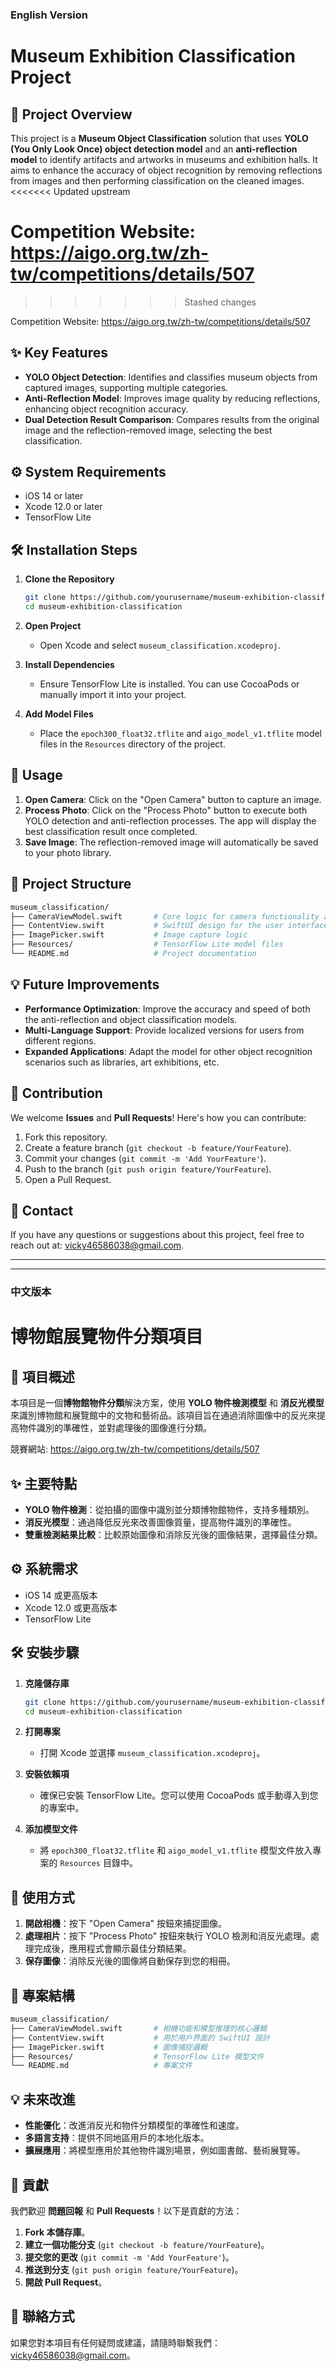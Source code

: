 ### English Version

# Museum Exhibition Classification Project

## 📖 Project Overview
This project is a **Museum Object Classification** solution that uses **YOLO (You Only Look Once) object detection model** and an **anti-reflection model** to identify artifacts and artworks in museums and exhibition halls. It aims to enhance the accuracy of object recognition by removing reflections from images and then performing classification on the cleaned images.
<<<<<<< Updated upstream

Competition Website: https://aigo.org.tw/zh-tw/competitions/details/507
=======
>>>>>>> Stashed changes

Competition Website: https://aigo.org.tw/zh-tw/competitions/details/507

## ✨ Key Features
- **YOLO Object Detection**: Identifies and classifies museum objects from captured images, supporting multiple categories.
- **Anti-Reflection Model**: Improves image quality by reducing reflections, enhancing object recognition accuracy.
- **Dual Detection Result Comparison**: Compares results from the original image and the reflection-removed image, selecting the best classification.

## ⚙️ System Requirements
- iOS 14 or later
- Xcode 12.0 or later
- TensorFlow Lite

## 🛠 Installation Steps
1. **Clone the Repository**
   ```bash
   git clone https://github.com/yourusername/museum-exhibition-classification.git
   cd museum-exhibition-classification
   ```
2. **Open Project**
   - Open Xcode and select `museum_classification.xcodeproj`.

3. **Install Dependencies**
   - Ensure TensorFlow Lite is installed. You can use CocoaPods or manually import it into your project.

4. **Add Model Files**
   - Place the `epoch300_float32.tflite` and `aigo_model_v1.tflite` model files in the `Resources` directory of the project.

## 🚀 Usage
1. **Open Camera**: Click on the "Open Camera" button to capture an image.
2. **Process Photo**: Click on the "Process Photo" button to execute both YOLO detection and anti-reflection processes. The app will display the best classification result once completed.
3. **Save Image**: The reflection-removed image will automatically be saved to your photo library.

## 📂 Project Structure
```bash
museum_classification/
├── CameraViewModel.swift       # Core logic for camera functionality and model inference
├── ContentView.swift           # SwiftUI design for the user interface
├── ImagePicker.swift           # Image capture logic
├── Resources/                  # TensorFlow Lite model files
└── README.md                   # Project documentation
```

## 💡 Future Improvements
- **Performance Optimization**: Improve the accuracy and speed of both the anti-reflection and object classification models.
- **Multi-Language Support**: Provide localized versions for users from different regions.
- **Expanded Applications**: Adapt the model for other object recognition scenarios such as libraries, art exhibitions, etc.

## 🤝 Contribution
We welcome **Issues** and **Pull Requests**! Here's how you can contribute:
1. Fork this repository.
2. Create a feature branch (`git checkout -b feature/YourFeature`).
3. Commit your changes (`git commit -m 'Add YourFeature'`).
4. Push to the branch (`git push origin feature/YourFeature`).
5. Open a Pull Request.

## 📧 Contact
If you have any questions or suggestions about this project, feel free to reach out at: [vicky46586038@gmail.com](mailto:vicky46586038@gmail.com).

---

---

### 中文版本

# 博物館展覽物件分類項目

## 📖 項目概述
本項目是一個**博物館物件分類**解決方案，使用 **YOLO 物件檢測模型** 和 **消反光模型** 來識別博物館和展覽館中的文物和藝術品。該項目旨在通過消除圖像中的反光來提高物件識別的準確性，並對處理後的圖像進行分類。

競賽網站: https://aigo.org.tw/zh-tw/competitions/details/507

## ✨ 主要特點
- **YOLO 物件檢測**：從拍攝的圖像中識別並分類博物館物件，支持多種類別。
- **消反光模型**：通過降低反光來改善圖像質量，提高物件識別的準確性。
- **雙重檢測結果比較**：比較原始圖像和消除反光後的圖像結果，選擇最佳分類。

## ⚙️ 系統需求
- iOS 14 或更高版本
- Xcode 12.0 或更高版本
- TensorFlow Lite

## 🛠 安裝步驟
1. **克隆儲存庫**
   ```bash
   git clone https://github.com/yourusername/museum-exhibition-classification.git
   cd museum-exhibition-classification
   ```
2. **打開專案**
   - 打開 Xcode 並選擇 `museum_classification.xcodeproj`。

3. **安裝依賴項**
   - 確保已安裝 TensorFlow Lite。您可以使用 CocoaPods 或手動導入到您的專案中。

4. **添加模型文件**
   - 將 `epoch300_float32.tflite` 和 `aigo_model_v1.tflite` 模型文件放入專案的 `Resources` 目錄中。

## 🚀 使用方式
1. **開啟相機**：按下 "Open Camera" 按鈕來捕捉圖像。
2. **處理相片**：按下 "Process Photo" 按鈕來執行 YOLO 檢測和消反光處理。處理完成後，應用程式會顯示最佳分類結果。
3. **保存圖像**：消除反光後的圖像將自動保存到您的相冊。

## 📂 專案結構
```bash
museum_classification/
├── CameraViewModel.swift       # 相機功能和模型推理的核心邏輯
├── ContentView.swift           # 用於用戶界面的 SwiftUI 設計
├── ImagePicker.swift           # 圖像捕捉邏輯
├── Resources/                  # TensorFlow Lite 模型文件
└── README.md                   # 專案文件
```

## 💡 未來改進
- **性能優化**：改進消反光和物件分類模型的準確性和速度。
- **多語言支持**：提供不同地區用戶的本地化版本。
- **擴展應用**：將模型應用於其他物件識別場景，例如圖書館、藝術展覽等。

## 🤝 貢獻
我們歡迎 **問題回報** 和 **Pull Requests**！以下是貢獻的方法：

1. **Fork 本儲存庫**。
2. **建立一個功能分支** (`git checkout -b feature/YourFeature`)。
3. **提交您的更改** (`git commit -m 'Add YourFeature'`)。
4. **推送到分支** (`git push origin feature/YourFeature`)。
5. **開啟 Pull Request**。

## 📧 聯絡方式
如果您對本項目有任何疑問或建議，請隨時聯繫我們：[vicky46586038@gmail.com](mailto:vicky46586038@gmail.com)。

